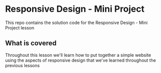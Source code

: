 # Responsive Design - Mini Project
This repo contains the solution code for the Responsive Design - Mini Project lesson

## What is covered
Throughout this lesson we'll learn how to put together a simple website using the aspects of responsive design that we've learned throughout the previous lessons
